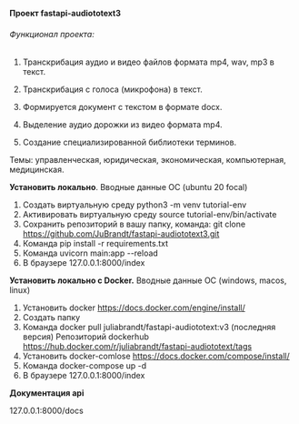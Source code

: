 **Проект fastapi-audiototext3**

###### Функционал проекта:

1. Транскрибация аудио и видео файлов формата mp4, wav, mp3 в текст. 

2. Транскрибация с голоса (микрофона) в текст.

3. Формируется документ с текстом в формате docx.

4. Выделение аудио дорожки из видео формата mp4.

5. Создание специализированной библиотеки терминов.

Темы: управленческая, юридическая, экономическая, компьютерная, медицинская.

**Установить локально**.
Вводные данные ОС (ubuntu 20 focal)

1. Создать виртуальную среду python3 -m venv tutorial-env
2. Активировать виртуальную среду source tutorial-env/bin/activate
3. Сохранить репозиторий в вашу папку, команда: git clone https://github.com/JuBrandt/fastapi-audiototext3.git
4. Команда pip install -r requirements.txt
5. Команда uvicorn main:app --reload
6. В браузере 127.0.0.1:8000/index

**Установить локально с Docker.** Вводные данные ОС (windows, macos, linux)

1. Установить docker https://docs.docker.com/engine/install/
2. Создать папку
3. Команда docker pull juliabrandt/fastapi-audiototext:v3 (последняя версия)
Репозиторий dockerhub https://hub.docker.com/r/juliabrandt/fastapi-audiototext/tags
4. Установить docker-comlose https://docs.docker.com/compose/install/
5. Команда docker-compose up -d
6. В браузере 127.0.0.1:8000/index

**Документация api**

127.0.0.1:8000/docs




